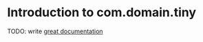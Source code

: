 # Introduction to com.domain.tiny

TODO: write [great documentation](http://jacobian.org/writing/what-to-write/)
